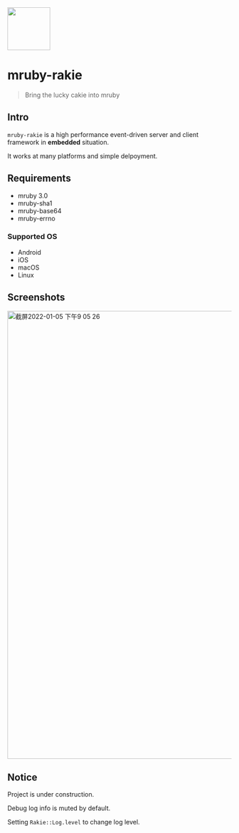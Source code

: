 <img src="https://user-images.githubusercontent.com/18480287/126038375-c546d36a-94e9-45a2-b001-5807dfe63344.png" width="96" height="96" />

# mruby-rakie

> Bring the lucky cakie into mruby

## Intro

`mruby-rakie` is a high performance event-driven server and client framework in **embedded** situation.

It works at many platforms and simple delpoyment.

## Requirements

* mruby 3.0
* mruby-sha1
* mruby-base64
* mruby-errno

### Supported OS

* Android
* iOS
* macOS
* Linux

## Screenshots

<img width="1005" alt="截屏2022-01-05 下午9 05 26" src="https://user-images.githubusercontent.com/18480287/148224298-545a9671-3dd8-4ef5-8941-a37fe96a6a4b.png">

## Notice

Project is under construction.

Debug log info is muted by default.

Setting `Rakie::Log.level` to change log level.
